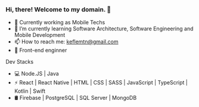 ### Hi, there! Welcome to my domain. 👋

<!--
**KeflemTrindade/KeflemTrindade** is a ✨ _special_ ✨ repository because its `README.md` (this file) appears on your GitHub profile.

Here are some ideas to get you started:
-->

- 🔭 Currently working as Mobile Techs
- 🌱 I’m currently learning Software Architecture, Software Engineering and Mobile Development 
- 📫 How to reach me: keflemtn@gmail.com
- 💼 Front-end enginner

 Dev Stacks
 
- 💻 Node.JS | Java
- ⚡ React | React Native | HTML | CSS | SASS | JavaScript | TypeScript | Kotlin | Swift
- 🛢  Firebase | PostgreSQL | SQL Server | MongoDB

<!-- ![KeflemTrindade GitHub stats](https://github-readme-stats.vercel.app/api?username=KeflemTrindade&show_icons=true&theme=radical) -->

